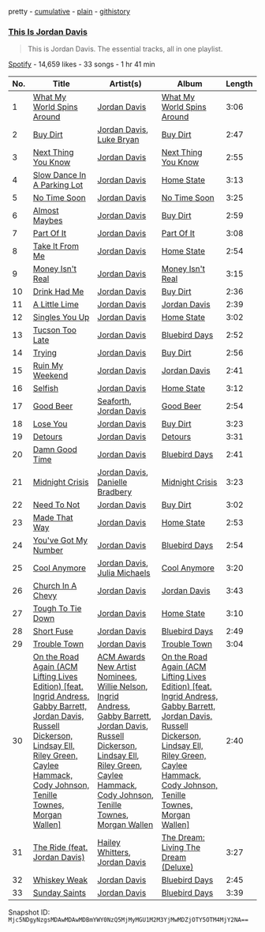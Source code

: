 pretty - [cumulative](/playlists/cumulative/37i9dQZF1DZ06evO4d4SIi.md) - [plain](/playlists/plain/37i9dQZF1DZ06evO4d4SIi) - [githistory](https://github.githistory.xyz/mackorone/spotify-playlist-archive/blob/main/playlists/plain/37i9dQZF1DZ06evO4d4SIi)

### [This Is Jordan Davis](https://open.spotify.com/playlist/37i9dQZF1DZ06evO4d4SIi)

> This is Jordan Davis\. The essential tracks, all in one playlist.

[Spotify](https://open.spotify.com/user/spotify) - 14,659 likes - 33 songs - 1 hr 41 min

| No. | Title | Artist(s) | Album | Length |
|---|---|---|---|---|
| 1 | [What My World Spins Around](https://open.spotify.com/track/6HBRLaSQ7NB8MNlaqzYen1) | [Jordan Davis](https://open.spotify.com/artist/77kULmXAQ6vWer7IIHdGzI) | [What My World Spins Around](https://open.spotify.com/album/4oTrQ9TmOapgT6uI8W6wsS) | 3:06 |
| 2 | [Buy Dirt](https://open.spotify.com/track/69AIpwGNLxr4qS1X5ynx60) | [Jordan Davis](https://open.spotify.com/artist/77kULmXAQ6vWer7IIHdGzI), [Luke Bryan](https://open.spotify.com/artist/0BvkDsjIUla7X0k6CSWh1I) | [Buy Dirt](https://open.spotify.com/album/2y9DFhTWC7QQJMvygK0TzO) | 2:47 |
| 3 | [Next Thing You Know](https://open.spotify.com/track/2lNTHWu2I5Tcz9ukWsV5Jj) | [Jordan Davis](https://open.spotify.com/artist/77kULmXAQ6vWer7IIHdGzI) | [Next Thing You Know](https://open.spotify.com/album/7Joe4M8FRFyVxmKUSndVqp) | 2:55 |
| 4 | [Slow Dance In A Parking Lot](https://open.spotify.com/track/6MBUUSIWCzaXW4q58Ktrv9) | [Jordan Davis](https://open.spotify.com/artist/77kULmXAQ6vWer7IIHdGzI) | [Home State](https://open.spotify.com/album/3CXa4AY5Rt4kymz1vW90WR) | 3:13 |
| 5 | [No Time Soon](https://open.spotify.com/track/6rNwrBKvGZLdA6cFdDivsV) | [Jordan Davis](https://open.spotify.com/artist/77kULmXAQ6vWer7IIHdGzI) | [No Time Soon](https://open.spotify.com/album/5YIuA9nL4oWw2H0Vp6p2Qi) | 3:25 |
| 6 | [Almost Maybes](https://open.spotify.com/track/1BVzLiBS3MWmXzqcxBFJDt) | [Jordan Davis](https://open.spotify.com/artist/77kULmXAQ6vWer7IIHdGzI) | [Buy Dirt](https://open.spotify.com/album/2y9DFhTWC7QQJMvygK0TzO) | 2:59 |
| 7 | [Part Of It](https://open.spotify.com/track/6WvYyipJBlAkgRSOWpsXRQ) | [Jordan Davis](https://open.spotify.com/artist/77kULmXAQ6vWer7IIHdGzI) | [Part Of It](https://open.spotify.com/album/7i5IRmSjqrNYxe6IyCHpII) | 3:08 |
| 8 | [Take It From Me](https://open.spotify.com/track/3dCZm5HrG0jIXAHfNkg2H0) | [Jordan Davis](https://open.spotify.com/artist/77kULmXAQ6vWer7IIHdGzI) | [Home State](https://open.spotify.com/album/3CXa4AY5Rt4kymz1vW90WR) | 2:54 |
| 9 | [Money Isn't Real](https://open.spotify.com/track/1rNglbtKiHh3NuDvN7l3TV) | [Jordan Davis](https://open.spotify.com/artist/77kULmXAQ6vWer7IIHdGzI) | [Money Isn't Real](https://open.spotify.com/album/3GKMoWHdXCQoivyqQc2Pft) | 3:15 |
| 10 | [Drink Had Me](https://open.spotify.com/track/4KOEQ1VPa1Ri5PWT1h84jt) | [Jordan Davis](https://open.spotify.com/artist/77kULmXAQ6vWer7IIHdGzI) | [Buy Dirt](https://open.spotify.com/album/2y9DFhTWC7QQJMvygK0TzO) | 2:36 |
| 11 | [A Little Lime](https://open.spotify.com/track/3vfBA0Q342toaXalxwPvOo) | [Jordan Davis](https://open.spotify.com/artist/77kULmXAQ6vWer7IIHdGzI) | [Jordan Davis](https://open.spotify.com/album/0SwlWLg5DuW837b05V2s0c) | 2:39 |
| 12 | [Singles You Up](https://open.spotify.com/track/4LiMQ6G9n84rDUBs9wtwz6) | [Jordan Davis](https://open.spotify.com/artist/77kULmXAQ6vWer7IIHdGzI) | [Home State](https://open.spotify.com/album/3CXa4AY5Rt4kymz1vW90WR) | 3:02 |
| 13 | [Tucson Too Late](https://open.spotify.com/track/2hNQDbZcN3vqRAuwiz7poI) | [Jordan Davis](https://open.spotify.com/artist/77kULmXAQ6vWer7IIHdGzI) | [Bluebird Days](https://open.spotify.com/album/6izHNYgyKzGdRpYwtYFaaG) | 2:52 |
| 14 | [Trying](https://open.spotify.com/track/2mWp5olnLmpzAReIGK18dA) | [Jordan Davis](https://open.spotify.com/artist/77kULmXAQ6vWer7IIHdGzI) | [Buy Dirt](https://open.spotify.com/album/2y9DFhTWC7QQJMvygK0TzO) | 2:56 |
| 15 | [Ruin My Weekend](https://open.spotify.com/track/0LaZ4n2gyWeO4kFtzpHQ5M) | [Jordan Davis](https://open.spotify.com/artist/77kULmXAQ6vWer7IIHdGzI) | [Jordan Davis](https://open.spotify.com/album/0SwlWLg5DuW837b05V2s0c) | 2:41 |
| 16 | [Selfish](https://open.spotify.com/track/0eTCwA8AO9RhTaDz9A9cMW) | [Jordan Davis](https://open.spotify.com/artist/77kULmXAQ6vWer7IIHdGzI) | [Home State](https://open.spotify.com/album/3CXa4AY5Rt4kymz1vW90WR) | 3:12 |
| 17 | [Good Beer](https://open.spotify.com/track/55M9eKCXJFCpid6WBVyEct) | [Seaforth](https://open.spotify.com/artist/1ryJB2bhfYjjIt8kqy4BoG), [Jordan Davis](https://open.spotify.com/artist/77kULmXAQ6vWer7IIHdGzI) | [Good Beer](https://open.spotify.com/album/3PuVtau24hELLklY6dcd3q) | 2:54 |
| 18 | [Lose You](https://open.spotify.com/track/6t9p9BwdZMCgXeAlkfA0RP) | [Jordan Davis](https://open.spotify.com/artist/77kULmXAQ6vWer7IIHdGzI) | [Buy Dirt](https://open.spotify.com/album/2y9DFhTWC7QQJMvygK0TzO) | 3:23 |
| 19 | [Detours](https://open.spotify.com/track/1xt5FBy475sGBgWEfMtUCL) | [Jordan Davis](https://open.spotify.com/artist/77kULmXAQ6vWer7IIHdGzI) | [Detours](https://open.spotify.com/album/4PSZ6uPL4zeQ07hFQSvrXj) | 3:31 |
| 20 | [Damn Good Time](https://open.spotify.com/track/0ELJDwu2zTOFb2h4K1qaOE) | [Jordan Davis](https://open.spotify.com/artist/77kULmXAQ6vWer7IIHdGzI) | [Bluebird Days](https://open.spotify.com/album/6izHNYgyKzGdRpYwtYFaaG) | 2:41 |
| 21 | [Midnight Crisis](https://open.spotify.com/track/7xIfvgLl8E4UGE8BAt0oA3) | [Jordan Davis](https://open.spotify.com/artist/77kULmXAQ6vWer7IIHdGzI), [Danielle Bradbery](https://open.spotify.com/artist/5iqStkZi6QmG8sgQZQrfGN) | [Midnight Crisis](https://open.spotify.com/album/640Piuf9BkOLph0xUd98tc) | 3:23 |
| 22 | [Need To Not](https://open.spotify.com/track/1nJ9J9k4fOJZVU8CmvNv4o) | [Jordan Davis](https://open.spotify.com/artist/77kULmXAQ6vWer7IIHdGzI) | [Buy Dirt](https://open.spotify.com/album/2y9DFhTWC7QQJMvygK0TzO) | 3:02 |
| 23 | [Made That Way](https://open.spotify.com/track/2k4Chj6SG01uoySJzBK1lO) | [Jordan Davis](https://open.spotify.com/artist/77kULmXAQ6vWer7IIHdGzI) | [Home State](https://open.spotify.com/album/3CXa4AY5Rt4kymz1vW90WR) | 2:53 |
| 24 | [You've Got My Number](https://open.spotify.com/track/4vFhJzZUikY09Jl2YVCa2n) | [Jordan Davis](https://open.spotify.com/artist/77kULmXAQ6vWer7IIHdGzI) | [Bluebird Days](https://open.spotify.com/album/6izHNYgyKzGdRpYwtYFaaG) | 2:54 |
| 25 | [Cool Anymore](https://open.spotify.com/track/4H1ScKTo6abUt8yTXDewct) | [Jordan Davis](https://open.spotify.com/artist/77kULmXAQ6vWer7IIHdGzI), [Julia Michaels](https://open.spotify.com/artist/0ZED1XzwlLHW4ZaG4lOT6m) | [Cool Anymore](https://open.spotify.com/album/4QPR4yoDxGzpSCZaK3lnFL) | 3:20 |
| 26 | [Church In A Chevy](https://open.spotify.com/track/5Kuvvw2blL70n9GqVFx3vF) | [Jordan Davis](https://open.spotify.com/artist/77kULmXAQ6vWer7IIHdGzI) | [Jordan Davis](https://open.spotify.com/album/0SwlWLg5DuW837b05V2s0c) | 3:43 |
| 27 | [Tough To Tie Down](https://open.spotify.com/track/4rCj2HhRPVjV9Z4qUk7TuM) | [Jordan Davis](https://open.spotify.com/artist/77kULmXAQ6vWer7IIHdGzI) | [Home State](https://open.spotify.com/album/3CXa4AY5Rt4kymz1vW90WR) | 3:10 |
| 28 | [Short Fuse](https://open.spotify.com/track/5CIliLPf7eZTas08EoDXoU) | [Jordan Davis](https://open.spotify.com/artist/77kULmXAQ6vWer7IIHdGzI) | [Bluebird Days](https://open.spotify.com/album/6izHNYgyKzGdRpYwtYFaaG) | 2:49 |
| 29 | [Trouble Town](https://open.spotify.com/track/7wmCQ3tYnjfk03VuVrsgzr) | [Jordan Davis](https://open.spotify.com/artist/77kULmXAQ6vWer7IIHdGzI) | [Trouble Town](https://open.spotify.com/album/09cYxat6XWP2nb3o1EFNYF) | 3:04 |
| 30 | [On the Road Again \(ACM Lifting Lives Edition\) \[feat\. Ingrid Andress, Gabby Barrett, Jordan Davis, Russell Dickerson, Lindsay Ell, Riley Green, Caylee Hammack, Cody Johnson, Tenille Townes, Morgan Wallen\]](https://open.spotify.com/track/3cHY2wfceJZ3wcsOuvi1a9) | [ACM Awards New Artist Nominees](https://open.spotify.com/artist/1S5WLkcajugOGAx0DfVyIf), [Willie Nelson](https://open.spotify.com/artist/5W5bDNCqJ1jbCgTxDD0Cb3), [Ingrid Andress](https://open.spotify.com/artist/0jPnVIasXzBYjrlpO5irii), [Gabby Barrett](https://open.spotify.com/artist/6Iz3eq2aQGFf7TbGT2iahL), [Jordan Davis](https://open.spotify.com/artist/77kULmXAQ6vWer7IIHdGzI), [Russell Dickerson](https://open.spotify.com/artist/1E2AEtxaFaJtH0lO7kgNKw), [Lindsay Ell](https://open.spotify.com/artist/4lpA7MWpQpY7hKkwfLxw2Q), [Riley Green](https://open.spotify.com/artist/2QMsj4XJ7ne2hojxt6v5eb), [Caylee Hammack](https://open.spotify.com/artist/1ok6sI97SuTRNc7Hjj7Uj9), [Cody Johnson](https://open.spotify.com/artist/6zLBxLdl60ekBLpawtT63I), [Tenille Townes](https://open.spotify.com/artist/3TyeX0lk4B7k56ukfzEE0z), [Morgan Wallen](https://open.spotify.com/artist/4oUHIQIBe0LHzYfvXNW4QM) | [On the Road Again \(ACM Lifting Lives Edition\) \[feat\. Ingrid Andress, Gabby Barrett, Jordan Davis, Russell Dickerson, Lindsay Ell, Riley Green, Caylee Hammack, Cody Johnson, Tenille Townes, Morgan Wallen\]](https://open.spotify.com/album/30rdiduDKCF2u35tlagbOP) | 2:40 |
| 31 | [The Ride \(feat\. Jordan Davis\)](https://open.spotify.com/track/3YT4ivJlZm1imbjAPKpuEj) | [Hailey Whitters](https://open.spotify.com/artist/4e9TBaTlI3LVQz3tkTYC0I), [Jordan Davis](https://open.spotify.com/artist/77kULmXAQ6vWer7IIHdGzI) | [The Dream: Living The Dream \(Deluxe\)](https://open.spotify.com/album/0r6KIOwZvmsEd457nUJWbt) | 3:27 |
| 32 | [Whiskey Weak](https://open.spotify.com/track/40MIJQeZ9nR0qDXq0GlfLE) | [Jordan Davis](https://open.spotify.com/artist/77kULmXAQ6vWer7IIHdGzI) | [Bluebird Days](https://open.spotify.com/album/6izHNYgyKzGdRpYwtYFaaG) | 2:45 |
| 33 | [Sunday Saints](https://open.spotify.com/track/3VDENjuApDBbAO6KT4THXL) | [Jordan Davis](https://open.spotify.com/artist/77kULmXAQ6vWer7IIHdGzI) | [Bluebird Days](https://open.spotify.com/album/6izHNYgyKzGdRpYwtYFaaG) | 3:39 |

Snapshot ID: `Mjc5NDgyNzgsMDAwMDAwMDBmYWY0NzQ5MjMyMGU1M2M3YjMwMDZjOTY5OTM4MjY2NA==`
